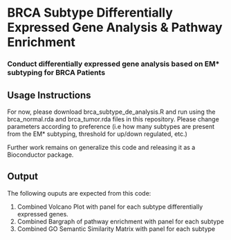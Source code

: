 # BRCA Subtype Differentially Expressed Gene Analysis & Pathway Enrichment 
### Conduct differentially expressed gene analysis based on EM* subtyping for BRCA Patients 


## Usage Instructions 

For now, please download brca_subtype_de_analysis.R and run using the brca_normal.rda and brca_tumor.rda files in this repository.
Please change parameters according to preference (i.e how many subtypes are present from the EM* subtyping, threshold for up/down regulated, etc.)

Further work remains on generalize this code and releasing it as a Bioconductor package.

## Output

The following ouputs are expected from this code:

1) Combined Volcano Plot with panel for each subtype differentially expressed genes. 
2) Combined Bargraph of pathway enrichment with panel for each subtype 
3) Combined GO Semantic Similarity Matrix with panel for each subtype 
